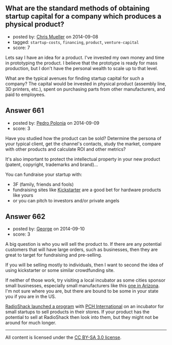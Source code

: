 ## What are the standard methods of obtaining startup capital for a company which produces a physical product?

- posted by: [Chris Mueller](https://stackexchange.com/users/3664710/chris-mueller) on 2014-09-08
- tagged: `startup-costs`, `financing`, `product`, `venture-capital`
- score: 7

<p>Lets say I have an idea for a product.  I've invested my own money and time in prototyping the product.  I believe that the prototype is ready for mass production, but I don't have the personal wealth to scale up to that level.  </p>

<p>What are the typical avenues for finding startup capital for such a company?  The capital would be invested in physical product (assembly line, 3D printers, etc.), spent on purchasing parts from other manufacturers, and paid to employees.  </p>



## Answer 661

- posted by: [Pedro Polonia](https://stackexchange.com/users/2913694/pedro-polonia) on 2014-09-09
- score: 3

<p>Have you studied how the product can be sold? Determine the persona of your typical client, get the channel's contacts, study the market, compare with other products and calculate ROI and other metrics?</p>

<p>It's also important to protect the intellectual property in your new product (patent, copyright, trademarks and brand)...</p>

<p>You can fundraise your startup with:</p>

<ul>
<li>3F (family, friends and fools)</li>
<li>fundraising sites like <a href="https://www.kickstarter.com/" rel="nofollow">Kickstarter</a> are a good bet for hardware products like yours</li>
<li>or you can pitch to investors and/or private angels</li>
</ul>



## Answer 662

- posted by: [George](https://stackexchange.com/users/3516499/george) on 2014-09-10
- score: 3

<p>A big question is who you will sell the product to.  If there are any potential customers that will have large orders, such as businesses, then they are great to target for fundraising and pre-selling.</p>

<p>If you will be selling mostly to individuals, then I want to second the idea of using kickstarter or some similar crowdfunding site.</p>

<p>If neither of those work, try visiting a local incubator as some cities sponsor small businesses, especially small manufacturers like this <a href="http://www.bizjournals.com/phoenix/news/2013/10/25/mac6-manufacturing-incubator-opens-in.html?page=all" rel="nofollow">one in Arizona</a>.  I'm not sure where you are, but there are bound to be some in your state you if you are in the US.</p>

<p><a href="http://online.wsj.com/articles/radioshack-bets-on-startups-to-boost-store-traffic-1401941081" rel="nofollow">RadioShack launched a program</a> with <a href="http://highway1.io/" rel="nofollow">PCH International</a> on an incubator for small startups to sell products in their stores.  If your product has the potential to sell at RadioShack then look into them, but they might not be around for much longer.</p>




---

All content is licensed under the [CC BY-SA 3.0 license](https://creativecommons.org/licenses/by-sa/3.0/).
